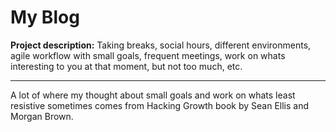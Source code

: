 # My Blog

**Project description:** Taking breaks, social hours, different environments, agile workflow with small goals, frequent meetings, work on whats interesting to you at that moment, but not too much, etc.

---

A lot of where my thought about small goals and work on whats least resistive sometimes comes from Hacking Growth book by Sean Ellis and Morgan Brown.
